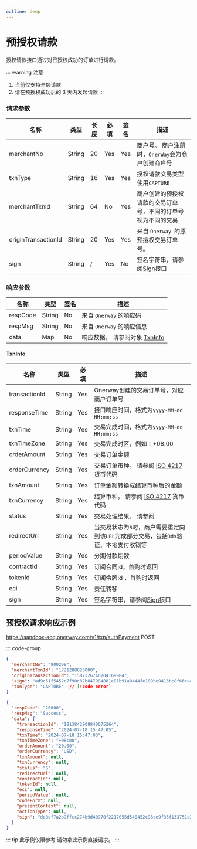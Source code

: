 ```yaml
---
outline: deep
---
```

<script setup>

import {reactive, ref, watch, onMounted, unref } from 'vue'; 
import {requestGen, secret} from "./util/utils";
import {ProductTypeEnum as ProductTypeEnumTable,SubProductTypeEnum as SubProductTypeEnumTable,TxnTypeEnum as TxnTypeEnumTable, TxnTypeEnum, TxnStatusEnum} from "./util/constants";
import CMExample from './components/CMExample.vue';
import CMNote from './components/CMNote.vue';
import CustomPopover from './components/element-ui/CustomPopover.vue'; 
import CustomTable from "./components/element-ui/CustomTable.vue";
import {TopRight, View} from "@element-plus/icons-vue";
import { ClickOutside as vClickOutside } from 'element-plus';

</script>

# 预授权请款

授权请款接口通过对已授权成功的订单进行请款。

::: warning 注意
1. 当前仅支持全额请款
2. 请在预授权成功后的 <span class="text-red-400 font-medium"> 3 </span> 天内发起请款
:::

### 请求参数

<div class="custom-table bordered-table">

| 名称                  | 类型     | 长度 | 必填  | 签名  | 描述                             |
|---------------------|--------|----|-----|-----|--------------------------------|
| merchantNo          | String | 20 | Yes | Yes | 商户号。 商户注册时，`OnerWay`会为商户创建商户号  |
| txnType             | String | 16 | Yes | Yes | 授权请款交易类型使用`CAPTURE`            |
| merchantTxnId       | String | 64 | No  | Yes | 商户创建的预授权请款的交易订单号，不同的订单号视为不同的交易 |
| originTransactionId | String | 20 | Yes | Yes | 来自 `Onerway `的原预授权交易订单号。       |
| sign                | String | /  | Yes | No  | 签名字符串，请参阅[Sign](./sign)接口      |

</div>

### 响应参数

<div class="custom-table bordered-table">

| 名称       | 类型     | 签名 | 描述                                                       |
|----------|--------|----|----------------------------------------------------------|
| respCode | String | No | 来自 `Onerway` 的响应码                                        |
| respMsg  | String | No | 来自 `Onerway` 的响应信息                                       |
| data     | Map    | No | 响应数据。 请参阅对象 [TxnInfo](./api-direct-auth-capture#txninfo) |
   
</div>

#### TxnInfo

<div class="custom-table bordered-table">

| 名称            | 类型     | 必填  | 描述                                                                                                                                                                                                                                           |
|---------------|--------|-----|----------------------------------------------------------------------------------------------------------------------------------------------------------------------------------------------------------------------------------------------|
| transactionId | String | Yes | Onerway创建的交易订单号，对应商户订单号                                                                                                                                                                                                                      |
| responseTime  | String | Yes | 接口响应时间，格式为`yyyy-MM-dd HH:mm:ss`                                                                                                                                                                                                              |
| txnTime       | String | Yes | 交易完成时间，格式为`yyyy-MM-dd HH:mm:ss `                                                                                                                                                                                                             |
| txnTimeZone   | String | Yes | 交易完成时区，例如：+08:00                                                                                                                                                                                                                             |
| orderAmount   | String | Yes | 交易订单金额                                                                                                                                                                                                                                       |
| orderCurrency | String | Yes | 交易订单币种。 请参阅 [ISO 4217](https://en.wikipedia.org/wiki/ISO_4217#List_of_ISO_4217_currency_codes) 货币代码                                                                                                                                          |
| txnAmount     | String | Yes | 订单金额转换成结算币种后的金额                                                                                                                                                                                                                              |
| txnCurrency   | String | Yes | 结算币种。 请参阅 [ISO 4217](https://en.wikipedia.org/wiki/ISO_4217#List_of_ISO_4217_currency_codes) 货币代码                                                                                                                                            |
| status        | String | Yes | 交易处理结果。 请参阅    <CustomPopover title="TxnStatusEnum" width="auto" reference="TxnStatusEnum" link="/apis/enums.html#txnstatusenum" >  <CustomTable :data="TxnStatusEnum.data" :columns="TxnStatusEnum.columns"></CustomTable> </CustomPopover> |
| redirectUrl   | String | Yes | 当交易状态为`R`时，商户需要重定向到该`URL`完成部分交易，包括`3ds`验证、本地支付收银等                                                                                                                                                                                            |
| periodValue   | String | Yes | 分期付款期数                                                                                                                                                                                                                                       |
| contractId    | String | Yes | 订阅合同id，首购时返回                                                                                                                                                                                                                                 |
| tokenId       | String | Yes | 订阅令牌id ，首购时返回                                                                                                                                                                                                                                |
| eci           | String | Yes | 责任转移                                                                                                                                                                                                                                         |
| sign          | String | Yes | 签名字符串，请参阅[Sign](./sign)接口                                                                                                                                                                                                                    |

</div>

## 预授权请求响应示例

https://sandbox-acq.onerway.com/v1/txn/authPayment <Badge type="tip">POST</Badge>

::: code-group

```json [Request]
{
  "merchantNo": "800209",
  "merchantTxnId": "1721288823000",
  "originTransactionId": "1587326740704169984",
  "sign": "ad9c51f5452c7f90c82b847984881e81b91a0444fe109be9413bc8f66ca4325a",
  "txnType": "CAPTURE"  // [!code error]
}


```

```json [Response]
{
  "respCode": "20000",
  "respMsg": "Success",
  "data": {
    "transactionId": "1813842908840075264",
    "responseTime": "2024-07-18 15:47:05",
    "txnTime": "2024-07-18 15:47:03",
    "txnTimeZone": "+08:00",
    "orderAmount": "20.00",
    "orderCurrency": "USD",
    "txnAmount": null,
    "txnCurrency": null,
    "status": "S",
    "redirectUrl": null,
    "contractId": null,
    "tokenId": null,
    "eci": null,
    "periodValue": null,
    "codeForm": null,
    "presentContext": null,
    "actionType": null,
    "sign": "de8ef7a2b9ffcc274b9d40970f2217055d540452c93ee9f35f133751e285cfb8"
  }
}

```

::: tip 此示例仅限参考 请勿拿此示例直接请求。
:::

<style lang="css">

</style>
